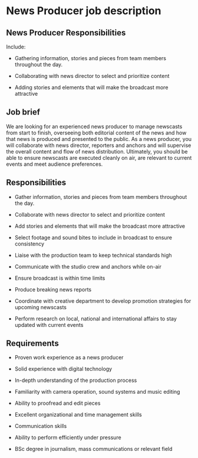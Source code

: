 # News Producer job description


## News Producer Responsibilities

Include:

* Gathering information, stories and pieces from team members throughout the day.

* Collaborating with news director to select and prioritize content

* Adding stories and elements that will make the broadcast more attractive


## Job brief

We are looking for an experienced news producer to manage newscasts from start to finish, overseeing both editorial content of the news and how that news is produced and presented to the public.
As a news producer, you will collaborate with news director, reporters and anchors and will supervise the overall content and flow of news distribution.
Ultimately, you should be able to ensure newscasts are executed cleanly on air, are relevant to current events and meet audience preferences.


## Responsibilities

* Gather information, stories and pieces from team members throughout the day.

* Collaborate with news director to select and prioritize content

* Add stories and elements that will make the broadcast more attractive

* Select footage and sound bites to include in broadcast to ensure consistency

* Liaise with the production team to keep technical standards high

* Communicate with the studio crew and anchors while on-air

* Ensure broadcast is within time limits

* Produce breaking news reports

* Coordinate with creative department to develop promotion strategies for upcoming newscasts

* Perform research on local, national and international affairs to stay updated with current events


## Requirements

* Proven work experience as a news producer

* Solid experience with digital technology

* In-depth understanding of the production process

* Familiarity with camera operation, sound systems and music editing

* Ability to proofread and edit pieces

* Excellent organizational and time management skills

* Communication skills

* Ability to perform efficiently under pressure

* BSc degree in journalism, mass communications or relevant field
